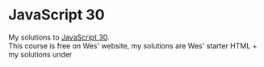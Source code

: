 # JavaScript 30
My solutions to [JavaScript 30](https://javascript30.com/).  
This course is free on Wes' website, my solutions are Wes' starter HTML + my solutions under <script> tag

- **10. Hold Shift to Check Multiple Checkboxes**
  &nbsp;JS: 98 - 134 
